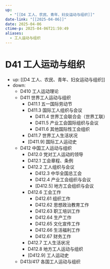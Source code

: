 ```yaml
---
up:
  - "[[D4 工人、农民、青年、妇女运动与组织]]"
date-link: "[[2025-04-06]]"
date: 2025-04-06
ctime-p: 2025-04-06T21:59:49
aliases:
  - 工人运动与组织
---
```


# D41 工人运动与组织

- up: [[D4 工人、农民、青年、妇女运动与组织]]
- down:
	- D410 工人运动理论
	- D411 世界工人运动与组织
		- D411.1 五一国际劳动节
		- D411.3 国际工人组织与会议
			- D411.4 世界工会联合会（世界工联）
			- D411.5 产业工会国际组织与会议
			- D411.6 其他国际性工会组织
		- D411.7 世界工人生活状况
		- [D411.9] 国际工人运动史
	- D412 中国工人运动与组织
		- D412.0 党对工人运动的领导
		- D412.1 工会章程、条例
		- D412.2 工人组织与会议
			- D412.3 中华全国总工会
			- D412.4 产业工会组织与会议
			- [D412.5] 地方工会组织与会议
		- D412.6 工会工作
			- D412.61 组织工作
			- D412.62 思想政治教育工作
			- D412.63 职工培训工作
			- D412.64 生产工作
			- D412.65 文化宣传工作
			- D412.66 生活福利工作
			- D412.67 财务工作
		- D412.7 工人生活状况
		- D412.8 地方工人运动与组织
		- [D412.9] 工人运动史
	- D413/417 各国工人运动与组织
